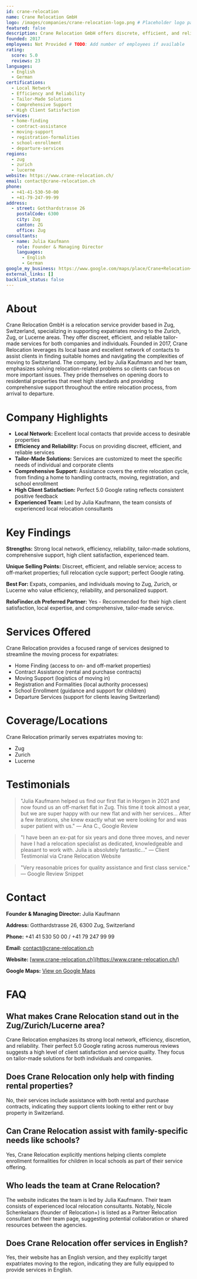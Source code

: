 ```yaml
---
id: crane-relocation
name: Crane Relocation GmbH
logo: /images/companies/crane-relocation-logo.png # Placeholder logo path
featured: false
description: Crane Relocation GmbH offers discrete, efficient, and reliable relocation services for expats in Zug, Zurich, and Lucerne. Perfect 5.0/5 Google rating.
founded: 2017
employees: Not Provided # TODO: Add number of employees if available
rating:
  score: 5.0
  reviews: 23
languages:
  - English
  - German
certifications:
  - Local Network
  - Efficiency and Reliability
  - Tailor-Made Solutions
  - Comprehensive Support
  - High Client Satisfaction
services:
  - home-finding
  - contract-assistance
  - moving-support
  - registration-formalities
  - school-enrollment
  - departure-services
regions:
  - zug
  - zurich
  - lucerne
website: https://www.crane-relocation.ch/
email: contact@crane-relocation.ch
phone:
  - +41-41-530-50-00
  - +41-79-247-99-99
address:
  - street: Gotthardstrasse 26
    postalCode: 6300
    city: Zug
    canton: ZG
    office: Zug
consultants:
  - name: Julia Kaufmann
    role: Founder & Managing Director
    languages:
      - English
      - German
google_my_business: https://www.google.com/maps/place/Crane+Relocation+GmbH/@47.1704,8.5245,17z/data=!3m1!4b1!4m6!3m5!1s0x479aa971f0f8f0f9:0x3e0b8a0c1c9a7a0f!8m2!3d47.1704!4d8.5245!16s%2Fg%2F11c6_1l9y3
external_links: []
backlink_status: false
---
```


# About
Crane Relocation GmbH is a relocation service provider based in Zug, Switzerland, specializing in supporting expatriates moving to the Zurich, Zug, or Lucerne areas. They offer discreet, efficient, and reliable tailor-made services for both companies and individuals. Founded in 2017, Crane Relocation leverages its local base and excellent network of contacts to assist clients in finding suitable homes and navigating the complexities of moving to Switzerland. The company, led by Julia Kaufmann and her team, emphasizes solving relocation-related problems so clients can focus on more important issues. They pride themselves on opening doors to residential properties that meet high standards and providing comprehensive support throughout the entire relocation process, from arrival to departure.

# Company Highlights
- **Local Network:** Excellent local contacts that provide access to desirable properties
- **Efficiency and Reliability:** Focus on providing discreet, efficient, and reliable services
- **Tailor-Made Solutions:** Services are customized to meet the specific needs of individual and corporate clients
- **Comprehensive Support:** Assistance covers the entire relocation cycle, from finding a home to handling contracts, moving, registration, and school enrollment
- **High Client Satisfaction:** Perfect 5.0 Google rating reflects consistent positive feedback
- **Experienced Team:** Led by Julia Kaufmann, the team consists of experienced local relocation consultants

# Key Findings
**Strengths:** Strong local network, efficiency, reliability, tailor-made solutions, comprehensive support, high client satisfaction, experienced team.

**Unique Selling Points:** Discreet, efficient, and reliable service; access to off-market properties; full relocation cycle support; perfect Google rating.

**Best For:** Expats, companies, and individuals moving to Zug, Zurich, or Lucerne who value efficiency, reliability, and personalized support.

**ReloFinder.ch Preferred Partner:** Yes - Recommended for their high client satisfaction, local expertise, and comprehensive, tailor-made service.

# Services Offered
Crane Relocation provides a focused range of services designed to streamline the moving process for expatriates:

- Home Finding (access to on- and off-market properties)
- Contract Assistance (rental and purchase contracts)
- Moving Support (logistics of moving in)
- Registration and Formalities (local authority processes)
- School Enrollment (guidance and support for children)
- Departure Services (support for clients leaving Switzerland)

# Coverage/Locations
Crane Relocation primarily serves expatriates moving to:
- Zug
- Zurich
- Lucerne

# Testimonials
> "Julia Kaufmann helped us find our first flat in Horgen in 2021 and now found us an off-market flat in Zug. This time it took almost a year, but we are super happy with our new flat and with her services... After a few iterations, she knew exactly what we were looking for and was super patient with us."
> — Ana C., Google Review

> "I have been an ex-pat for six years and done three moves, and never have I had a relocation specialist as dedicated, knowledgeable and pleasant to work with. Julia is absolutely fantastic..."
> — Client Testimonial via Crane Relocation Website

> "Very reasonable prices for quality assistance and first class service."
> — Google Review Snippet

# Contact
**Founder & Managing Director:** Julia Kaufmann

**Address:** Gotthardstrasse 26, 6300 Zug, Switzerland

**Phone:** +41 41 530 50 00 / +41 79 247 99 99

**Email:** contact@crane-relocation.ch

**Website:** [www.crane-relocation.ch](https://www.crane-relocation.ch/)

**Google Maps:** [View on Google Maps](https://www.google.com/maps/place/Crane+Relocation+GmbH/@47.1704,8.5245,17z/data=!3m1!4b1!4m6!3m5!1s0x479aa971f0f8f0f9:0x3e0b8a0c1c9a7a0f!8m2!3d47.1704!4d8.5245!16s%2Fg%2F11c6_1l9y3)

# FAQ
## What makes Crane Relocation stand out in the Zug/Zurich/Lucerne area?
Crane Relocation emphasizes its strong local network, efficiency, discretion, and reliability. Their perfect 5.0 Google rating across numerous reviews suggests a high level of client satisfaction and service quality. They focus on tailor-made solutions for both individuals and companies.

## Does Crane Relocation only help with finding rental properties?
No, their services include assistance with both rental and purchase contracts, indicating they support clients looking to either rent or buy property in Switzerland.

## Can Crane Relocation assist with family-specific needs like schools?
Yes, Crane Relocation explicitly mentions helping clients complete enrollment formalities for children in local schools as part of their service offering.

## Who leads the team at Crane Relocation?
The website indicates the team is led by Julia Kaufmann. Their team consists of experienced local relocation consultants. Notably, Nicole Schenkelaars (founder of Relocation+) is listed as a Partner Relocation consultant on their team page, suggesting potential collaboration or shared resources between the agencies.

## Does Crane Relocation offer services in English?
Yes, their website has an English version, and they explicitly target expatriates moving to the region, indicating they are fully equipped to provide services in English. 